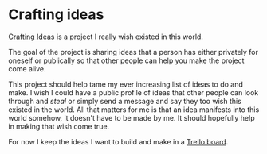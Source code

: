 # Crafting ideas
[Crafting Ideas](https://github.com/nikitavoloboev/crafting-ideas) is a project I really wish existed in this world.

The goal of the project is sharing ideas that a person has either privately for oneself or publically so that other people can help you make the project come alive.

This project should help tame my ever increasing list of ideas to do and make. I wish I could have a public profile of ideas that other people can look through and _steal_ or simply send a message and say they too wish this existed in the world. All that matters for me is that an idea manifests into this world somehow, it doesn't have to be made by me. It should hopefully help in making that wish come true.

For now I keep the ideas I want to build and make in a [Trello board](https://trello.com/b/alB1ryRP).
